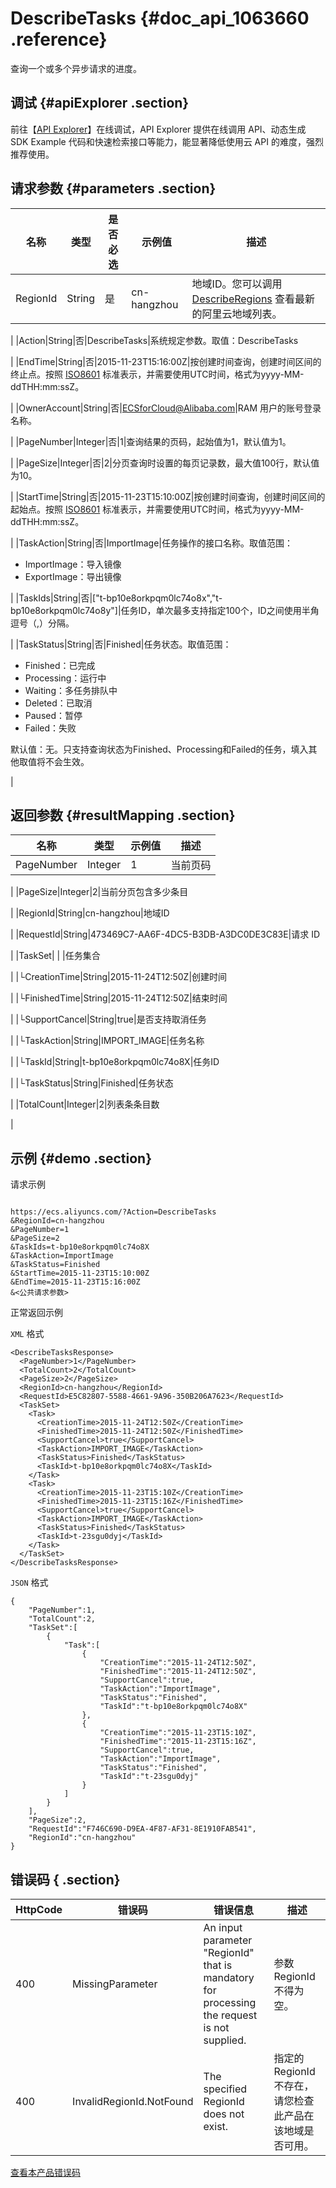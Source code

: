 # DescribeTasks {#doc_api_1063660 .reference}

查询一个或多个异步请求的进度。

## 调试 {#apiExplorer .section}

前往【[API Explorer](https://api.aliyun.com/#product=Ecs&api=DescribeTasks)】在线调试，API Explorer 提供在线调用 API、动态生成 SDK Example 代码和快速检索接口等能力，能显著降低使用云 API 的难度，强烈推荐使用。

## 请求参数 {#parameters .section}

|名称|类型|是否必选|示例值|描述|
|--|--|----|---|--|
|RegionId|String|是|cn-hangzhou|地域ID。您可以调用 [DescribeRegions](~~25609~~) 查看最新的阿里云地域列表。

 |
|Action|String|否|DescribeTasks|系统规定参数。取值：DescribeTasks

 |
|EndTime|String|否|2015-11-23T15:16:00Z|按创建时间查询，创建时间区间的终止点。按照 [ISO8601](~~25696~~) 标准表示，并需要使用UTC时间，格式为yyyy-MM-ddTHH:mm:ssZ。

 |
|OwnerAccount|String|否|ECSforCloud@Alibaba.com|RAM 用户的账号登录名称。

 |
|PageNumber|Integer|否|1|查询结果的页码，起始值为1，默认值为1。

 |
|PageSize|Integer|否|2|分页查询时设置的每页记录数，最大值100行，默认值为10。

 |
|StartTime|String|否|2015-11-23T15:10:00Z|按创建时间查询，创建时间区间的起始点。按照 [ISO8601](~~25696~~) 标准表示，并需要使用UTC时间，格式为yyyy-MM-ddTHH:mm:ssZ。

 |
|TaskAction|String|否|ImportImage|任务操作的接口名称。取值范围：

 -   ImportImage：导入镜像
-   ExportImage：导出镜像

 |
|TaskIds|String|否|\["t-bp10e8orkpqm0lc74o8x","t-bp10e8orkpqm0lc74o8y"\]|任务ID，单次最多支持指定100个，ID之间使用半角逗号（,）分隔。

 |
|TaskStatus|String|否|Finished|任务状态。取值范围：

 -   Finished：已完成
-   Processing：运行中
-   Waiting：多任务排队中
-   Deleted：已取消
-   Paused：暂停
-   Failed：失败

 默认值：无。只支持查询状态为Finished、Processing和Failed的任务，填入其他取值将不会生效。

 |

## 返回参数 {#resultMapping .section}

|名称|类型|示例值|描述|
|--|--|---|--|
|PageNumber|Integer|1|当前页码

 |
|PageSize|Integer|2|当前分页包含多少条目

 |
|RegionId|String|cn-hangzhou|地域ID

 |
|RequestId|String|473469C7-AA6F-4DC5-B3DB-A3DC0DE3C83E|请求 ID

 |
|TaskSet| | |任务集合

 |
|└CreationTime|String|2015-11-24T12:50Z|创建时间

 |
|└FinishedTime|String|2015-11-24T12:50Z|结束时间

 |
|└SupportCancel|String|true|是否支持取消任务

 |
|└TaskAction|String|IMPORT\_IMAGE|任务名称

 |
|└TaskId|String|t-bp10e8orkpqm0lc74o8X|任务ID

 |
|└TaskStatus|String|Finished|任务状态

 |
|TotalCount|Integer|2|列表条条目数

 |

## 示例 {#demo .section}

请求示例

``` {#request_demo}

https://ecs.aliyuncs.com/?Action=DescribeTasks
&RegionId=cn-hangzhou
&PageNumber=1
&PageSize=2
&TaskIds=t-bp10e8orkpqm0lc74o8X
&TaskAction=ImportImage
&TaskStatus=Finished
&StartTime=2015-11-23T15:10:00Z
&EndTime=2015-11-23T15:16:00Z
&<公共请求参数>

```

正常返回示例

`XML` 格式

``` {#xml_return_success_demo}
<DescribeTasksResponse>
  <PageNumber>1</PageNumber>
  <TotalCount>2</TotalCount>
  <PageSize>2</PageSize>
  <RegionId>cn-hangzhou</RegionId>
  <RequestId>E5C82807-5588-4661-9A96-350B206A7623</RequestId>
  <TaskSet>
    <Task>
      <CreationTime>2015-11-24T12:50Z</CreationTime>
      <FinishedTime>2015-11-24T12:50Z</FinishedTime>
      <SupportCancel>true</SupportCancel>
      <TaskAction>IMPORT_IMAGE</TaskAction>
      <TaskStatus>Finished</TaskStatus>
      <TaskId>t-bp10e8orkpqm0lc74o8X</TaskId>
    </Task>
    <Task>
      <CreationTime>2015-11-23T15:10Z</CreationTime>
      <FinishedTime>2015-11-23T15:16Z</FinishedTime>
      <SupportCancel>true</SupportCancel>
      <TaskAction>IMPORT_IMAGE</TaskAction>
      <TaskStatus>Finished</TaskStatus>
      <TaskId>t-23sgu0dyj</TaskId>
    </Task>
  </TaskSet>
</DescribeTasksResponse>

```

`JSON` 格式

``` {#json_return_success_demo}
{
	"PageNumber":1,
	"TotalCount":2,
	"TaskSet":[
		{
			"Task":[
				{
					"CreationTime":"2015-11-24T12:50Z",
					"FinishedTime":"2015-11-24T12:50Z",
					"SupportCancel":true,
					"TaskAction":"ImportImage",
					"TaskStatus":"Finished",
					"TaskId":"t-bp10e8orkpqm0lc74o8X"
				},
				{
					"CreationTime":"2015-11-23T15:10Z",
					"FinishedTime":"2015-11-23T15:16Z",
					"SupportCancel":true,
					"TaskAction":"ImportImage",
					"TaskStatus":"Finished",
					"TaskId":"t-23sgu0dyj"
				}
			]
		}
	],
	"PageSize":2,
	"RequestId":"F746C690-D9EA-4F87-AF31-8E1910FAB541",
	"RegionId":"cn-hangzhou"
}
```

## 错误码 { .section}

|HttpCode|错误码|错误信息|描述|
|--------|---|----|--|
|400|MissingParameter|An input parameter "RegionId" that is mandatory for processing the request is not supplied.|参数 RegionId 不得为空。|
|400|InvalidRegionId.NotFound|The specified RegionId does not exist.|指定的 RegionId 不存在，请您检查此产品在该地域是否可用。|

[查看本产品错误码](https://error-center.aliyun.com/status/product/Ecs)

